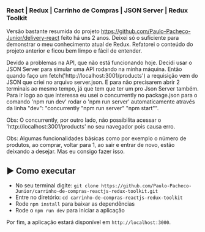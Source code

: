 ### React | Redux | Carrinho de Compras | JSON Server | Redux Toolkit 

Versão bastante resumida do projeto https://github.com/Paulo-Pacheco-Junior/delivery-react feito há uns 2 anos.
Deixei só o suficiente para demonstrar o meu conhecimento atual de Redux.
Refatorei o conteúdo do projeto anterior e ficou bem limpo e fácil de entender.

Devido a problemas na API, que não está funcionando hoje. 
Decidi usar o JSON Server para simular uma API rodando na minha máquina.
Então quando faço um fetch('http://localhost:3001/products') a requisição vem do JSON que criei no arquivo server.json.
E para não precisarem abrir 2 terminais ao mesmo tempo, já que tem que ter um pro Json Server também.
Para ir logo ao que interessa eu usei o concurrently no package.json para o comando 'npm run dev' rodar o 'npm run server' automaticamente através da linha "dev": "concurrently \"npm run server\" \"npm start\"". 

Obs: O concurrently, por outro lado, não possibilita acessar o 'http://localhost:3001/products' no seu navegador pois causa erro.

Obs: Algumas funcionalidades básicas como por exemplo o número de produtos, ao comprar, voltar para 1, ao sair e entrar de novo, estão deixando a desejar. Mas eu consigo fazer isso.

## :arrow_forward: Como executar

- No seu terminal digite: `git clone https://github.com/Paulo-Pacheco-Junior/carrinho-de-compras-reactjs-redux-toolkit.git`
- Entre no diretório: `cd carrinho-de-compras-reactjs-redux-toolkit`
- Rode `npm install` para baixar as dependências
- Rode o `npm run dev` para iniciar a aplicação

Por fim, a aplicação estará disponível em `http://localhost:3000`.